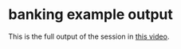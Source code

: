 # banking example output

This is the full output of the session in [this video](https://www.youtube.com/watch?v=Y__4THYHFZY).
